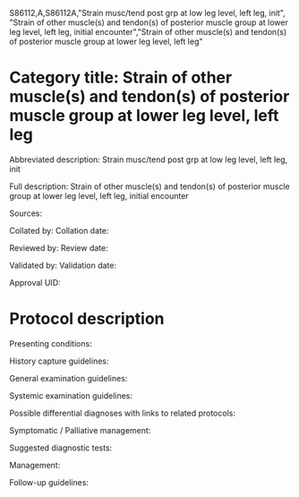 S86112,A,S86112A,"Strain musc/tend post grp at low leg level, left leg, init", "Strain of other muscle(s) and tendon(s) of posterior muscle group at lower leg level, left leg, initial encounter","Strain of other muscle(s) and tendon(s) of posterior muscle group at lower leg level, left leg"
# Category title: Strain of other muscle(s) and tendon(s) of posterior muscle group at lower leg level, left leg

Abbreviated description: Strain musc/tend post grp at low leg level, left leg, init

Full description: Strain of other muscle(s) and tendon(s) of posterior muscle group at lower leg level, left leg, initial encounter

Sources:

Collated by:
Collation date:

Reviewed by:
Review date:

Validated by:
Validation date:

Approval UID:

# Protocol description

Presenting conditions:

History capture guidelines:

General examination guidelines:

Systemic examination guidelines:

Possible differential diagnoses with links to related protocols:

Symptomatic / Palliative management:

Suggested diagnostic tests:

Management:

Follow-up guidelines:
